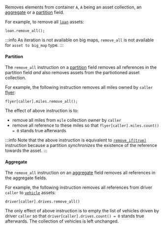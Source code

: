 Removes elements from container `A`, `A` being an asset collection, an [aggregate](/docs/asset#aggregate) or a [partition](/docs/asset#partition) field.

For example, to remove all [`loan`](/docs/reference/instructions/asset#aadda) assets:
```archetype
loan.remove_all();
```

:::info
As iteration is not available on big maps, `remove_all` is not available for `asset to big_map` type.
:::

#### Partition

The `remove_all` instruction on a [partition](/docs/reference/types#partition<A>) field removes all references in the partition field *and* also removes assets from the partiotioned asset collection.

For example, the following instruction removes all miles owned by `caller` [flyer](/docs/reference/instructions/asset#partition):
```archetype
flyer[caller].miles.remove_all();
```

The effect of above instruction is to:
* remove all miles from `mile` collection owner by `caller`
* remove all reference to these miles so that `flyer[caller].miles.count() = 0` stands true afterwards

:::info
Note that the above instruction is equivalent to [`remove_if(true)`](/docs/reference/instructions/asset#aremove_ifp) instruction because a partition *synchronizes* the existence of the reference towards the asset.
:::

#### Aggregate

The `remove_all` instruction on an [aggregate](/docs/reference/types#aggregate<A>) field removes all references in the aggregate fields.

For example, the following instruction removes all references from driver `caller` to [`vehicle`](/docs/reference/instructions/asset#aggregate) assets:
```archetype
driver[caller].drives.remove_all()
```

The only effect of above instruction is to empty the list of vehicles driven by driver `caller` so that `driver[caller].drives.count() = 0` stands true afterwards. The collection of vehicles is left unchanged.

